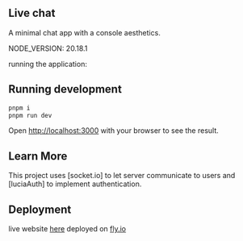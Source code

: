## Live chat

A minimal chat app with a console aesthetics.

NODE_VERSION: 20.18.1

running the application:

## Running development

```bash
pnpm i
pnpm run dev
```

Open [http://localhost:3000](http://localhost:3000) with your browser to see the result.

## Learn More

This project uses [socket.io] to let server communicate to users and [luciaAuth] to implement authentication.

## Deployment

live website [here](https://live-chat-billowing-rain-2283.fly.dev/)
deployed on [fly.io](https://fly.io/)
